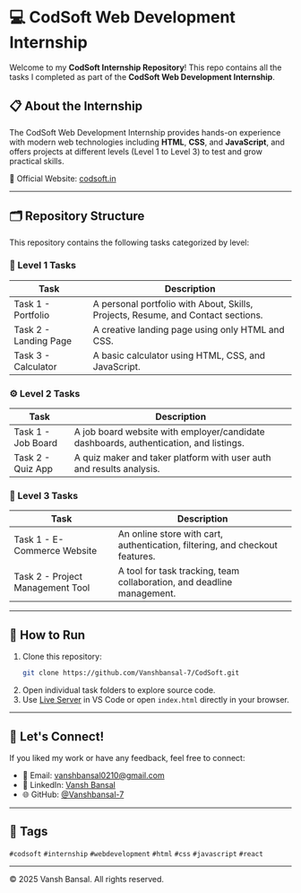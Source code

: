 
# 💻 CodSoft Web Development Internship

Welcome to my **CodSoft Internship Repository**! This repo contains all the tasks I completed as part of the **CodSoft Web Development Internship**.

## 📋 About the Internship

The CodSoft Web Development Internship provides hands-on experience with modern web technologies including **HTML**, **CSS**, and **JavaScript**, and offers projects at different levels (Level 1 to Level 3) to test and grow practical skills.

🔗 Official Website: [codsoft.in](https://www.codsoft.in)  


---

## 🗂️ Repository Structure

This repository contains the following tasks categorized by level:

### 🔰 Level 1 Tasks
| Task | Description | 
|------|-------------|
| Task 1 - Portfolio | A personal portfolio with About, Skills, Projects, Resume, and Contact sections. 
| Task 2 - Landing Page | A creative landing page using only HTML and CSS. 
| Task 3 - Calculator | A basic calculator using HTML, CSS, and JavaScript. 

### ⚙️ Level 2 Tasks
| Task | Description | 
|------|-------------|
| Task 1 - Job Board | A job board website with employer/candidate dashboards, authentication, and listings. 
| Task 2 - Quiz App | A quiz maker and taker platform with user auth and results analysis. 
### 🛒 Level 3 Tasks
| Task | Description |
|------|-------------|
| Task 1 - E-Commerce Website | An online store with cart, authentication, filtering, and checkout features. |
| Task 2 - Project Management Tool | A tool for task tracking, team collaboration, and deadline management. |



---

## 🚀 How to Run

1. Clone this repository:
   ```bash
   git clone https://github.com/Vanshbansal-7/CodSoft.git
   ```
2. Open individual task folders to explore source code.
3. Use [Live Server](https://marketplace.visualstudio.com/items?itemName=ritwickdey.LiveServer) in VS Code or open `index.html` directly in your browser.

---

## 📢 Let's Connect!

If you liked my work or have any feedback, feel free to connect:

- 📧 Email: vanshbansal0210@gmail.com
- 💼 LinkedIn: [Vansh Bansal](https://www.linkedin.com/in/vansh-bansal0210)
- 🌐 GitHub: [@Vanshbansal-7](https://github.com/Vanshbansal-7)

---

## 📌 Tags

`#codsoft` `#internship` `#webdevelopment` `#html` `#css` `#javascript` `#react`

---

© 2025 Vansh Bansal. All rights reserved.
